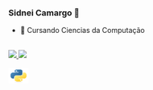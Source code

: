 ### Sidnei Camargo 👋

- 🌱 Cursando Ciencias da Computação
<div style="display: inline_block"><br>
</div>
<div>
	<a href="https://github.com/sidneicamargo">
	<img height="180cm" src="https://github-readme-stats.vercel.app/api?username=sidneicamargo&show_icons=true&theme=dracula&include_all_commits=true&count_private=true"/>
	<img height="160cm" src="https://github-readme-stats.vercel.app/api/top-langs/?username=sidneicamargo&layout=compact&langs_count=16&theme=dracula"/>
</div>
<div style="display: inline_block"><br>
	<img align="center" alt="Sidnei-Python" height="30" width="40" src="https://raw.githubusercontent.com/devicons/devicon/master/icons/python/python-original.svg">
</div>

